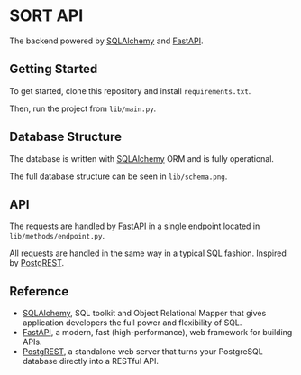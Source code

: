 # SORT API

The backend powered by [SQLAlchemy][] and [FastAPI][].

## Getting Started

To get started, clone this repository and install `requirements.txt`.

Then, run the project from `lib/main.py`.

## Database Structure

The database is written with [SQLAlchemy][] ORM and is fully operational.

The full database structure can be seen in `lib/schema.png`.

## API

The requests are handled by [FastAPI][] in a single endpoint located in `lib/methods/endpoint.py`.

All requests are handled in the same way in a typical SQL fashion. Inspired by [PostgREST][].

## Reference

* [SQLAlchemy][], SQL toolkit and Object Relational Mapper that gives application developers the full power and flexibility of SQL.
* [FastAPI][], a modern, fast (high-performance), web framework for building APIs. 
* [PostgREST][], a standalone web server that turns your PostgreSQL database directly into a RESTful API.

[SQLAlchemy]: https://docs.sqlalchemy.org/en/20/
[FastAPI]: https://fastapi.tiangolo.com/
[PostgREST]: https://postgrest.org/en/stable/
